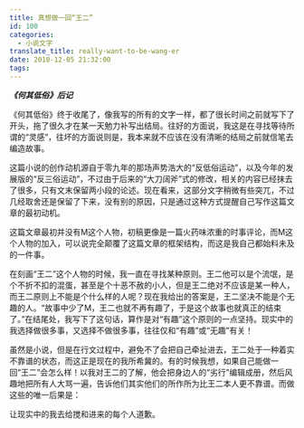 ```yaml
---
title: 真想做一回“王二”
id: 100
categories:
  - 小说文字
translate_title: really-want-to-be-wang-er
date: 2010-12-05 21:32:00
tags:
---
```


***《何其低俗》后记***

《何其低俗》终于收尾了，像我写的所有的文字一样，都了很长时间之前就写下了开头，拖了很久才在某一天勉力补写出结局。往好的方面说，我这是在寻找等待所谓的“灵感”，往坏的方面说则是，我本来就不应该在没有清晰的结局之前就信笔去编造故事。

这篇小说的创作动机源自于零九年的那场声势浩大的“反低俗运动”，以及今年的发展版的“反三俗运动”，不过由于后来的“大刀阔斧”式的修改，相关的内容已经抹去了很多，只有文末保留两小段的论述。现在看来，这部分文字稍微有些突兀，不过几经取舍还是保留了下来，没有别的原因，只是通过这种方式提醒自己写作这篇文章的最初动机。

这篇文章最初并没有M这个人物，初稿更像是一篇火药味浓重的时事评论，而M这个人物的加入，可以说完全颠覆了这篇文章的框架结构，而这是我自己都始料未及的一件事。

在刻画“王二”这个人物的时候，我一直在寻找某种原则。王二他可以是个流氓，是个不折不扣的混蛋，甚至是个十恶不赦的小人，但是王二绝对不应该是某一种人，而王二原则上不能是个什么样的人呢？现在我给出的答案是，王二坚决不能是个无趣的人。“故事中少了M，王二也就不再有趣了，于是这个故事也就真正的结束了。”在结尾处，我写下了这句话，算作是对“有趣”这个原则的一点坚持。现实中的我选择做很多事，又选择不做很多事，往往仅和“有趣”或“无趣”有关！

虽然是小说，但是在行文过程中，避免不了会把自己牵扯进去，王二处于一种着实不靠谱的状态，而这正是现在的我所希冀的。有的时候我想，如果自己能做一回“王二”会怎么样！以我对王二的了解，他会把身边人的“劣行”编辑成册，然后风趣地把所有人大骂一遍，告诉他们其实他们的所作所为比王二本人更不靠谱。而做这些的唯一后果是：

让现实中的我去给搅和进来的每个人道歉。